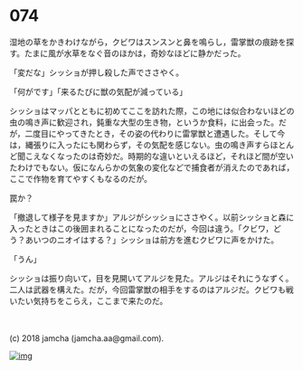 # 074

湿地の草をかきわけながら，クビワはスンスンと鼻を鳴らし，雷掌獣の痕跡を探す。たまに風が水草をなぐ音のほかは，奇妙なほどに静かだった。  

「変だな」シッショが押し殺した声でささやく。  

「何がです」「来るたびに獣の気配が減っている」  

シッショはマッパとともに初めてここを訪れた際，この地には似合わないほどの虫の鳴き声に歓迎され，鈍重な大型の生き物，というか食料，に出会った。だが，二度目にやってきたとき，その姿の代わりに雷掌獣と遭遇した。そして今は，縄張りに入ったにも関わらず，その気配を感じない。虫の鳴き声すらほとんど聞こえなくなったのは奇妙だ。時期的な違いといえるほど，それほど間が空いたわけでもない。仮になんらかの気象の変化などで捕食者が消えたのであれば，ここで作物を育てやすくもなるのだが。  

罠か？  

「撤退して様子を見ますか」アルジがシッショにささやく。以前シッショと森に入ったときはこの後囲まれることになったのだが，今回は違う。「クビワ，どう？あいつのニオイはする？」シッショは前方を進むクビワに声をかけた。  

「うん」  

シッショは振り向いて，目を見開いてアルジを見た。アルジはそれにうなずく。二人は武器を構えた。だが，今回雷掌獣の相手をするのはアルジだ。クビワも戦いたい気持ちをこらえ，ここまで来たのだ。  

<br>  
<br>  
(c) 2018 jamcha (jamcha.aa@gmail.com).  

[![img](http://i.creativecommons.org/l/by-nc-sa/4.0/88x31.png)](http://creativecommons.org/licenses/by-nc-sa/4.0/deed)